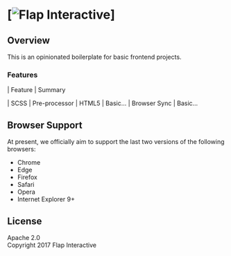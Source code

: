 # [![Flap Interactive](http://www.flap.com.uy)]

## Overview

This is an opinionated boilerplate for basic frontend projects. 

### Features

| Feature                                | Summary       

| SCSS                                    | Pre-processor
| HTML5                                   | Basic...                                                                                  | Browser Sync                            | Basic...                                                                                                                 

## Browser Support

At present, we officially aim to support the last two versions of the following browsers:

* Chrome
* Edge
* Firefox
* Safari
* Opera
* Internet Explorer 9+


## License

Apache 2.0  
Copyright 2017 Flap Interactive 
